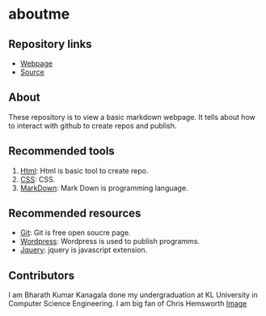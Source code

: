 # aboutme
## Repository links
- [Webpage]( https://bharathkanagala.github.io/aboutme/. "WebPage")
- [Source](https://github.com/BharathKanagala/aboutme/blob/master/README.md "Source")
## About
These repository is  to view a basic markdown webpage. It tells about how to interact with github to create repos and publish.
## Recommended tools
1. [Html](https://www.tutorialspoint.com/html_online_training/index.asp "Html"): Html is basic tool to create repo.
1. [CSS](https://www.tutorialspoint.com/css_online_training/index.asp "CSS"): CSS.
1. [MarkDown](https://www.markdownguide.org/getting-started "MarkDown"): Mark Down is programming language.
## Recommended resources
- [Git](https://git-scm.com/): Git is free open soucre page.
- [Wordpress](https://wordpress.com/ "Wordpress"): Wordpress is used to publish programms.
- [Jquery](https://jquery.com/ "Jquery"): jquery is javascript extension.
## Contributors
I am Bharath Kumar Kanagala done my undergraduation at KL University in Computer Science Engineering.
I am big fan of Chris Hemsworth
[Image](https://github.com/BharathKanagala/aboutme/blob/master/chris-hemsworth.jpg "Chris")
